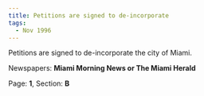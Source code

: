 ```yaml
---  
title: Petitions are signed to de-incorporate  
tags:  
  - Nov 1996  
---  
```

  
Petitions are signed to de-incorporate the city of Miami.  
  
Newspapers: **Miami Morning News or The Miami Herald**  
  
Page: **1**, Section: **B** 
